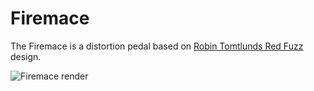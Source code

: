 # Firemace

The Firemace is a distortion pedal based on [Robin Tomtlunds Red Fuzz](http://www.generalguitargadgets.com/effects-projects/distortion/red-fuzz/) design.

![Firemace render]("firemace-render-rev-b.png")
